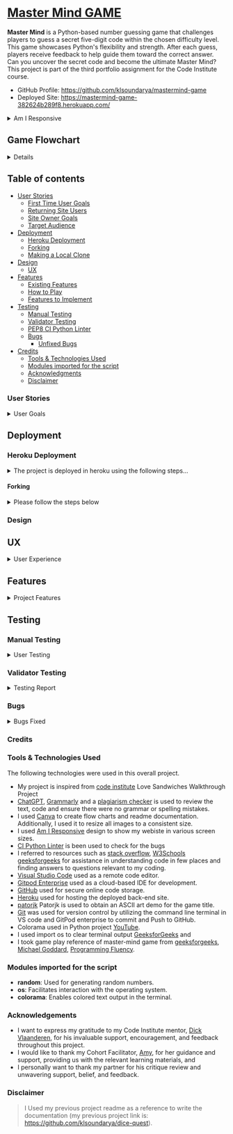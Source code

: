 # [Master Mind GAME](https://mastermind-game-382624b289f8.herokuapp.com/)

**Master Mind** is a Python-based number guessing game that challenges players to guess a secret five-digit code within the chosen difficulty level. This game showcases Python's flexibility and strength. After each guess, players receive feedback to help guide them toward the correct answer. Can you uncover the secret code and become the ultimate Master Mind? This project is part of the third portfolio assignment for the Code Institute course.

- GitHub Profile: <https://github.com/klsoundarya/mastermind-game>
- Deployed Site: <https://mastermind-game-382624b289f8.herokuapp.com/>

<details>
<summary>Am I Responsive</summary>
<br>

![Am I Responsive](read-me/images/am-i-responsive.PNG)

</details>

## Game Flowchart

<details>
<br>

Due to ongoing changes in the project development process, the current flowchart design differs slightly from the project as it is now.
<!-- The full flowchart image I created in Canva was not clearly visible after downloading, so I divided the image for better clarity. Additionally, below is the full view of the flowchart. -->

![screenshot](read-me/images/master-mind-game-flowchart.png)
![screenshot](read-me/images/part-1.PNG)
![screenshot](read-me/images/part-2.PNG)
![screenshot](read-me/images/part-3.PNG)
![screenshot](read-me/images/part-4.PNG)
![screenshot](read-me/images/part-5.PNG)
![screenshot](read-me/images/part-6.PNG)
![Full-image](read-me/images/mastermind-flowchart.png)


</details>

## Table of contents

- [User Stories](#user-stories)
  - [First Time User Goals](#first-time-user-goals)
  - [Returning Site Users](#returning-site-users)
  - [Site Owner Goals](#site-owner-goals)
  - [Target Audience](#target-audience)
- [Deployment](#deployment)
  - [Heroku Deployment](#heroku-deployment)
  - [Forking](#forking)
  - [Making a Local Clone](#making-a-local-clone)
- [Design](#design)
  - [UX](#ux)
- [Features](#features)
  - [Existing Features](#existing-features)
  - [How to Play](#how-to-play)
  - [Features to Implement](#features-to-implement)
- [Testing](#testing)
  - [Manual Testing](#manual-testing)
  - [Validator Testing](#validator-testing)
  - [PEP8 CI Python Linter](#pep8-ci-python-linter)
  - [Bugs](#bugs)
    - [Unfixed Bugs](#unfixed-bugs)
- [Credits](#credits)
  - [Tools & Technologies Used](#tools--technologies-used)
  - [Modules imported for the script](#modules-imported-for-the-script)
  - [Acknowledgments](#acknowledgements)
  - [Disclaimer](#disclaimer)

### User Stories
<!-- Read few README documents of previous batches to understand user stories and wrote accordingly -->
<!-- Some of the mentioned user stories have already been implemented, while the remaining ones are planned for future features. -->

<details>
<summary>User Goals</summary>
<br>

#### First time User Goals

- As a user, I want to easily understand the rules and objective of the Mastermind game.
- As a user, I want to seamlessly register my name before starting the game.
- As a user, I want to select the difficulty level to match my skill and preference.
- As a user, I want to see the game title and instructions presented clearly in an engaging manner.
- As a user, I want to experience smooth and interactive gameplay with helpful feedback for each guess.
- As a user, I want to receive clear notifications on my progress, including how many digits I guessed correctly and in the correct position.
- As a user, I want the game to handle invalid inputs gracefully, providing me with clear instructions on what to do next.
- As a user, I want the option to quit the game at any point if I decide to stop playing.
- As a user, I want the game to congratulate me when I win and provide encouragement if I lose, enhancing my overall experience.
- As a user, I want the game to offer me an easy way to start a new game or restart after finishing one.
- As a user, I want the game to provide a consistent experience across different devices and screen sizes.
- As a user, I want the game interface to be intuitive and easy to navigate, ensuring a hassle-free gameplay experience.

#### Returning Site Users

- As a returning user, I want to skip the detailed rules and jump straight into gameplay.
- As a returning user, I want to remember my previous settings or allow me to quickly re-enter them.
- As a returning user, I want to challenge myself with different difficulty levels to keep the game interesting.
- As a returning user, I want to see improvements or new features added to the game since my last playthrough.
- As a returning user, I want to easily share my game achievements with friends or on social media.
- As a returning user, I want to compete against my previous scores or track my progress over time.
- As a returning user, I want to have a quick and seamless start to a new game without unnecessary delays.
- As a returning user, I want to experience smooth performance and bug-free gameplay regardless of any updates.

#### Site Owner Goals

- As a site owner, I want to create an engaging and enjoyable experience for users by providing a well-designed and interactive Mastermind game that captures their interest and keeps them returning to play.
- As a site owner, I want to ensure that the game accurately provides feedback on players' guesses, indicating correct digits and their positions, to offer a fair and transparent gaming experience.
- As a site owner, I want the game to perform smoothly across various devices and screen sizes, ensuring that all users can enjoy the game without technical issues or delays.
- As a site owner, I want the game's interface to be intuitive and easy to navigate, allowing players to understand and play the game without confusion.
- As a site owner, I want to keep the game updated with new features, improvements, and bug fixes to maintain user interest and ensure the game remains functional and enjoyable.
- As a site owner, I want to provide clear and concise instructions and rules for the game, ensuring that all players understand how to play and what to expect.
- As a site owner, I want to offer different difficulty levels so that players of all skill levels can enjoy the game and find it challenging and rewarding.
- As a site owner, I want to implement features that enhance player interaction, such as leaderboards or social sharing options, to foster a sense of community and competition.
- As a site owner, I want to ensure the game has high replayability by randomizing the secret numbers each game and potentially adding new game modes to keep players engaged.
- As a site owner, I want to gather user feedback on the game's functionality and enjoyment, using this input to make informed improvements and maintain high player satisfaction.
- As a site owner, I want to highlight the educational value of the game, such as improving logical thinking and problem-solving skills, to attract users interested in educational gaming.

### Target Audience

The Mastermind game is designed for puzzle enthusiasts and individuals who enjoy strategic, logic-based challenges. It appeals to those who like to test their deductive reasoning and problem-solving skills in a fun, competitive environment. The game is suitable for a wide age range, from older children to adults, making it an excellent choice for family game nights or intellectual entertainment. Its blend of simplicity in concept and complexity in execution makes it engaging for both casual players and serious gamers looking for a stimulating mental exercise. The game's interactive nature and progressively challenging gameplay provide a satisfying experience for those seeking an enjoyable and rewarding pastime.

</details>

## Deployment

### Heroku Deployment

<details>
<summary>The project is deployed in heroku using the following steps...</summary>
<br>

1. Create an account or log in to Heroku.
2. Click "New" on the dashboard and select "Create New App".
3. Choose a unique app name.
4. Select your region (US or Europe).
5. Add payment method if required.
6. Click "Create App".
7. Go to the Settings tab.
8. Under Config Vars, click "Reveal Config Vars".
9. Add a new Config Var: key = PORT, value = 8000.
10. Under Buildpacks, click "Add Buildpacks".
11. Select "python" and then "nodejs". Ensure python is first.
12. Go to the Deploy tab.
13. Select GitHub as the deployment method and confirm.
14. Search and connect your repository.
15. Choose automatic or manual deploy.
16. Click "View" to see the live site.

</details>

#### Forking

<details>
<summary>Please follow the steps below</summary>
<br>

By forking the GitHub Repository, we make a copy of the original repository on our GitHub account to view and/or make changes without affecting the original owner's repository.

You can fork this repository by using the following steps:

1. Log in to GitHub and locate the [mastermind-game repository](https://github.com/klsoundarya/mastermind-game)
2. At the top of the Repository (not top of page) just above the "Settings" Button on the menu, locate the "Fork" Button.
3. Once clicked, you should now have a copy of the original repository in your own GitHub account!

### Making a Local Clone

1. Log in to GitHub and locate the [mastermind-game repository](https://github.com/klsoundarya/mastermind-game)
2. Find the Code button situated above the file list and give it a click.
3. Choose your preferred cloning method — whether it's HTTPS, SSH, or GitHub and hit the copy button to copy the URL to your clipboard.
4. Launch Git Bash or Terminal.
5. Navigate to the directory where you want the cloned directory to reside.
6. In your IDE Terminal, input the following command to clone the repository:

> git clone <https://github.com/klsoundarya/mastermind-game>

**Press Enter and your local clone will be created**.

The live link can be found here - [Mastermind Game](https://mastermind-game-382624b289f8.herokuapp.com/)

This project is deployed using the Code Institute's mock terminal for Heroku.

</details>

### Design

## UX

<details>
<summary>User Experience</summary>
<br>

Mastermind is a classic code-breaking game that challenges players to guess a secret number. Below is an outline of the user experience:

1. **Game Introduction**:

   - Upon launching the game, the user is welcomed with a colorful ASCII art title and presented with two options:
     - Starting the game
     - Displaying the instructions

2. **Displaying the Rules**:

   - If the user chooses to view the instructions, the game rules are displayed:
     - Guess the computer's random 5-digit number within the allowed attempts.
     - After each guess, feedback is provided to indicate the correctness of the digits guessed:
       - Correct digits in the correct positions.
       - 'X' for incorrect digits.
     - The game provides feedback after each guess to help narrow down the possibilities.
     - Use the feedback to refine your next guess and increase your chances of winning.
     - After winning or losing, the player can start a new game or quit the game.

3. **Getting Player Name**:

   - The user is prompted to enter their name, which must be less than 25 characters and contain only letters.

4. **Difficulty Levels**:

   - The game offers three difficulty levels, allowing users to choose their preferred level:
     - Easy (10 attempts)
     - Medium (7 attempts)
     - Hard (5 attempts)

5. **Guessing the Secret Number**:

   - The user tries to guess the secret 5-digit number.
   - After each guess, feedback is provided:
     - If the guessed number is less than the actual number, a message indicates that the guessed number is lower.
     - If the guessed number is higher than the actual number, a message indicates that the guessed number is higher.
     - Correct digits in the correct positions are highlighted in green.
     - Incorrect digits are marked with 'X'.
   - The user continues guessing until they find the correct number or exceed the maximum allowed attempts.

6. **Game Over**:

   - The game ends when the number is guessed correctly or the user exceeds the maximum attempts allowed.
   - The user has the option to start a new round and guess a different secret number or quit the game.

7. **Command for Quitting**:

   - At any time, the user can quit the game by entering 'q'.

8. **Clear Terminal**:

   - The terminal is cleared every time a new function is called to simulate a new page appearance, ensuring a clean and organized user interface.

9. **Command for Starting/Re-starting**:

   - At any time, the user can start/re-start the game by entering 's'.

This user experience ensures that players are engaged, challenged, and provided with clear feedback throughout the game, making it both fun and intellectually stimulating.

### Five Planes of User Experience

The five planes are like layers that designers think about when making things for people to use. It starts with big ideas and end with the actual look and feel of what users interact with.

#### The Strategy Plane

The Mastermind game aims to provide an engaging and challenging experience for users by having them guess a secret 5-digit number within a specified number of attempts.

#### The Scope Plane

The core functionality of the Mastermind game includes starting a new game, displaying rules and instructions, allowing users to select difficulty levels, making guesses with feedback, tracking the number of attempts, displaying game outcomes (win/lose), and enabling users to restart or quit the game. The content requirements encompass a welcome message and title display, instructions and rules, difficulty level options, feedback messages for each guess, and end-of-game messages (congratulations or encouragement to try again).

#### The Structure Plane

The user begins at the main menu, where they can read the game rules and instructions, select a difficulty level which sets the number of attempts allowed, and then proceed to make guesses and receive feedback on each attempt; after each game, the user has the option to play again or quit.

#### The Skeleton Plane

The interface design for the Mastermind game includes a main menu with options to view rules, select difficulty, and start the game; a game screen with an input field for guessing the number, feedback messages, and the number of remaining attempts; and an end-of-game screen with a message indicating win or loss and an option to play again or quit. The navigation design ensures clear and straightforward transitions between the main menu, game play, and end-of-game screens, with consistent use of color and formatting (using Colorama) to highlight important information and feedback.

Please refer to the [Game Flowchart](#game-flowchart) section.

#### The Surface Plane

The visual design of the Mastermind game includes a carefully chosen color scheme: green for correct digits and positive feedback, yellow for guidance messages and warnings, and red for incorrect digits and end-of-game messages. Clear and readable fonts are used for all text, with emphasis on important feedback. The layout features a centered ASCII art title for an engaging welcome, a clean and simple design for the main menu and game screen, and consistent spacing and alignment to enhance readability. The use of ASCII art for the title and consistent color usage creates a distinctive look and feel for the game, contributing to its unique branding.

[View the live site here.](https://mastermind-game-382624b289f8.herokuapp.com/)

</details>

## Features

<details>
<summary>Project Features</summary>
<br>

## Existing Features

1. **Color Support with Colorama**:
   - Utilizes `colorama` for terminal text coloring (`Fore` for foreground colors) throughout the user interface and feedback messages.

2. **ASCII Art Title Display**:
   - Displays a styled ASCII art title for the game using green color.

3. **Function for Clearing Terminal**:
   - `clear_the_terminal()` function clears the terminal screen, making the interface cleaner and more interactive.

4. **Player Name Input**:
   - `get_player_name()` prompts the player to enter their name, validating input length and content (letters only).

5. **Difficulty Selection**:
   - `select_difficulty()` allows the player to choose between easy, medium, and hard difficulty levels, affecting the number of attempts allowed.

6. **Random Number Generation**:
   - `generate_secret_number()` generates a random 5-digit number for the player to guess.

7. **Game Rules Display**:
   - `display_rules()` function provides the rules and instructions for playing the game, formatted with color for emphasis.

8. **Game Play Logic**:
   - `game_play()` function handles the core gameplay:
     - Allows the player to guess the secret number within a set number of attempts.
     - Provides feedback on each guess regarding correctness and position of digits.
     - Handles user input for quitting or restarting the game.

9. **Main Menu and Restart Functionality**:
   - `main_menu()` function serves as the central hub for starting or restarting the game.
   - Prompts the user for input to play again or quit.
   - Utilizes recursion for restarting the game upon player choice.

10. **Input Validation**:
    - Validates user inputs throughout the game to ensure they meet expected formats and constraints.

11. **Graceful Exit**:
    - Provides a clear and informative exit message when the game ends.

These features collectively create an interactive and user-friendly game experience, integrating ASCII art, color-coded text, input validation, and clear game flow management. Each function serves a specific purpose in maintaining the game's structure and enhancing user engagement.

## How to Play

- The goal is to guess the secret 5-digit number correctly within the allotted number of attempts, which varies based on the chosen difficulty level:
  - Easy: 10 attempts
  - Medium: 7 attempts
  - Hard: 5 attempts

- To make a guess, type in a 5-digit number and press enter.

- After each guess, feedback is provided on the digits guessed:

  - If the guessed number is less than the actual number, a message indicates that the guessed number is lower.
  - If the guessed number is higher than the actual number, a message indicates that the guessed number is higher.
  - Correct digits in the correct positions are highlighted in green.
  - Incorrect digits are marked with 'X'.

- Example feedback:
  - If you guess "12345" and the secret number is "15342":
    - "1" and "5" are correct and in the right position: They will be highlighted in green.
    - "3", "4", and "2" are incorrect or not in the right position: They will be marked with 'X'.

- You win if you guess the secret number within the allotted number of attempts, and lose if you fail to do so.

- Once the game is over, you can start a new round and guess a different secret number.

- At any time, you can quit the game by entering 'q'.

This user-friendly gameplay ensures that players receive clear and actionable feedback, making the game both challenging and engaging.

## Features to Implement

1. **Score Tracking**:
   - Tracking high scores will be based on the number of attempts taken to guess the secret number, and display the top scores at the end of each game or in a high scores section.

2. **Hint System**:
   - Will Implement a hint system that offers a clue after several incorrect guesses, revealing one digit of the secret number or narrowing down possible digits.

3. **Sound Effects and Music**:
   - Incorporate sound effects for correct and incorrect guesses, as well as background music to enhance the gaming experience.

4. **Multiplayer Mode**:
   - Implement a multiplayer mode where two players can take turns guessing the secret number or compete against each other.

5. **Achievements and Rewards**:
   - Introducing achievements or rewards for completing certain challenges within the game, such as guessing the number within a minimal number of attempts.

6. **Save and Load Game**:
   - Allowing players to save their current game state and resume it later, preserving their progress.

7. **Social Sharing**:
   - Will Integrate social media sharing capabilities to allow players to share their achievements or high scores with friends.

By incorporating these features, it will attract a broader audience to enjoy the game.

</details>

## Testing

### Manual Testing

<!-- Created Table from Table generator -->
<details>
<summary>User Testing</summary>
<br>

| No.  | Action                               | Expected Behavior                                                                                                                                                                                                                                                                                                                                                                                                                                                                                | Pass/Fail  |
|----- |------------------------------------- |------------------------------------------------------------------------------------------------------------------------------------------------------------------------------------------------------------------------------------------------------------------------------------------------------------------------------------------------------------------------------------------------------------------------------------------------------------------------------------------------- |----------- |
| 1.   | ![Welcome-rules](read-me/manual-testing/welcome-rules.PNG)           | The welcome rules explain the Mastermind game's rules, including how to quit and start a new game.                                                                                                                                                                                                                                                                                                                                                                                               | Pass       |
| 2.   | ![Name-error-messages](read-me/manual-testing/name-error-message.PNG)     | During manual testing, it was observed that the user receives appropriate error messages when entering invalid names. The errors include names with numbers or special characters, names exceeding 25 characters, and names containing spaces. After multiple invalid attempts, the user is prompted with a message indicating too many invalid tries, suggesting to start over. This functionality appears to be working as intended, providing clear and concise feedback for invalid inputs.  | Pass       |
| 3.   | ![Retry-name](read-me/manual-testing/retry-name.PNG)              | The program repeatedly prompts the player with "Retry entering your name? (y/n):" without properly validating the response. This leads to invalid responses and an infinite loop.                                                                                                                                                                                                                                                                                                                | Pass       |
| 4.   | ![Chose-difficulty-level](read-me/manual-testing/chose-difficulty-level.PNG)  | The program accurately guides the user to choose a difficulty level and input a 5-digit number. Furthermore, it provides correct feedback indicating whether the guess is "too high" or "too low," and appropriately responds to individual digits entered.                                                                                                                                                                                                                                      | Pass       |
| 5.   | ![Right-guess](read-me/manual-testing/right-guess.PNG)             | This works as expected; after correctly guessing, the player will see the secret 5-digit number, proving themselves to be a true mastermind.                                                                                                                                                                                                                                                                                                                                                     | Pass       |
| 6.   | ![Lost-the-game](read-me/manual-testing/lost-the-game.PNG)           | Upon an incorrect guess or exhaustion of attempts, the player will be shown the secret 5-digit number and prompted to replay the game, functioning as intended.                                                                                                                                                                                                                                                                                                                                  | Pass       |
| 7.   | ![q-func](read-me/manual-testing/q-func.PNG)                  | The 'q' as quit function operates as expected during the game.                                                                                                                                                                                                                                                                                                                                                                                                                                   | Pass       |
| 8.   | ![s-to-start](read-me/manual-testing/s-to-start.PNG)              | The 's' for Starting the game again functions as expected during gameplay.                                                                                                                                                                                                                                                                                                                                                                                                                       | Pass       |

</details>

### Validator Testing

<details>
<summary>Testing Report</summary>
<br>

The game passed through the **Lighthouse test**

- [Lighthouse test](read-me/validator-testing/light-house-testing.PNG)

#### PEP8 CI Python Linter

[PEP8 CI Linter](https://pep8ci.herokuapp.com) was used to validate my **run.py** file.

| Testing                     | Notes                                                                                                | Report   |
|---------------------------- |----------------------------------------------------------------------------------------------------- |--------- |
| ![PEP8-warnings](read-me/validator-testing/pep8-unfixed-bug.PNG)  | The whitespace in the title art cannot be removed, as it would distort the appearance of the title.  | Unfixed  |

</details>

### Bugs

<details>
<summary>Bugs Fixed</summary>
<br>

| No.  | Bugs                | Solution                                                                                                                                                                                                                                            | Notes  |
|----- |-------------------- |---------------------------------------------------------------------------------------------------------------------------------------------------------------------------------------------------------------------------------------------------- |------- |
| 1.   | ![Bug 1](read-me/bugs/bug1.PNG)  | Code issues include trailing whitespace (W291), insufficient spaces before inline comments (E261), module level imports not at the top (E402), block comments not starting with '#' (E265), and lines exceeding 79 characters (E501).               | Fixed    |
| 2.   | ![Bug 2](read-me/bugs/bug2.PNG)  | There are issues with trailing whitespace, line length exceeding 79 characters, and incorrect blank line formatting throughout the code.                                                                                                            | Fixed    |
| 3.   | ![Bug 3](read-me/bugs/bug3.PNG)  | There are issues with lines exceeding character limits (106, 114, 117, 126, 132, 134, 136), incorrect indentation spaces (109), missing '#' for inline comment (109), and unnecessary blank lines containing whitespace (112, 115, 119, 124, 128).  | Fixed    |

### Unfixed Bugs

There are no bugs to be fixed

</details>

</details>

### Credits

### Tools & Technologies Used

The following technologies were used in this overall project.

- My project is inspired from [code institute](https://learn.codeinstitute.net/) Love Sandwiches Walkthrough Project
- [ChatGPT](https://chat.openai.com/), [Grammarly](https://app.grammarly.com/) and a [plagiarism checker](https://www.duplichecker.com/) is used to review the text, code and ensure there were no grammar or spelling mistakes.
- I used [Canva](https://www.canva.com/) to create flow charts and readme documentation. Additionally, I used it to resize all images to a consistent size.
- I used [Am I Responsive](https://ui.dev/amiresponsive) design to show my webiste in various screen sizes.
- [CI Python Linter](https://pep8ci.herokuapp.com/) is been used to check for the bugs
- I referred to resources such as [stack overflow](https://stackoverflow.com/), [W3Schools](https://www.w3schools.com/css/default.asp) [geeksforgeeks]((https://www.geeksforgeeks.org/python-programming-language-tutorial/)) for assistance in understanding code in few places and finding answers to questions relevant to my coding.
- [Visual Studio Code](https://code.visualstudio.com/) used as a remote code editor.
- [Gitpod Enterprise](https://www.gitpod.io/docs/enterprise) used as a cloud-based IDE for development.
- [GitHub](https://github.com) used for secure online code storage.
- [Heroku](https://www.heroku.com/) used for hosting the deployed back-end site.
- [patorjk](https://patorjk.com/software/taag/#p=display&f=Graffiti&t=Type%20Something%20) Patorjk is used to obtain an ASCII art demo for the game title.
- [Git](https://git-scm.com/) was used for version control by utilizing the command line terminal in VS code and GitPod enterprise to commit and Push to GitHub.
- Colorama used in Python project [YouTube](https://www.youtube.com/watch?v=Yq5tL6be0Yk).
- I used import os to clear terminal output [GeeksforGeeks](https://www.geeksforgeeks.org/clear-screen-python/) and
- I took game play reference of master-mind game from [geeksforgeeks](https://www.geeksforgeeks.org/mastermind-game-using-python/), [Michael Goddard](https://www.youtube.com/watch?v=NLfxNo7Q0Pk), [Programming Fluency](https://www.youtube.com/watch?v=oLiiIRZbZsk).

### Modules imported for the script

- **random**: Used for generating random numbers.
- **os**: Facilitates interaction with the operating system.
- **colorama**: Enables colored text output in the terminal.

### Acknowledgements

- I want to express my gratitude to my Code Institute mentor, [Dick Vlaanderen](https://github.com/dickvla), for his invaluable support, encouragement, and feedback throughout this project.
- I would like to thank my Cohort Facilitator, [Amy](https://github.com/amylour), for her guidance and support, providing us with the relevant learning materials, and
- I personally want to thank my partner for his critique review and unwavering support, belief, and feedback.

### Disclaimer

> I Used my previous project readme as a reference to write the documentation (my previous project link is: <https://github.com/klsoundarya/dice-quest>).
